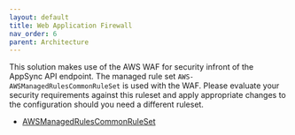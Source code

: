 ```yaml
---
layout: default
title: Web Application Firewall
nav_order: 6
parent: Architecture
---
```


<!--
Copyright Amazon.com, Inc. or its affiliates. All Rights Reserved.
SPDX-License-Identifier: MIT-0
-->

This solution makes use of the AWS WAF for security infront of the AppSync API endpoint. The managed rule set `AWS-AWSManagedRulesCommonRuleSet` is used with the WAF. Please evaluate your security requirements against this ruleset and apply appropriate changes to the configuration should you need a different ruleset. 

- [AWSManagedRulesCommonRuleSet](https://docs.aws.amazon.com/waf/latest/developerguide/aws-managed-rule-groups-baseline.html)